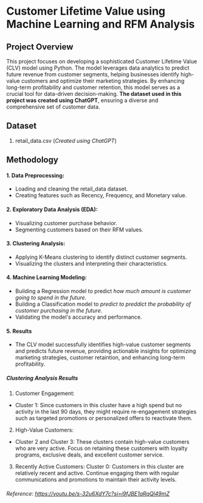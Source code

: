# Customer Lifetime Value using Machine Learning and RFM Analysis

## Project Overview

This project focuses on developing a sophisticated Customer Lifetime Value (CLV) model using Python. The model leverages data analytics to predict future revenue from customer segments, helping businesses identify high-value customers and optimize their marketing strategies. By enhancing long-term profitability and customer retention, this model serves as a crucial tool for data-driven decision-making. **The dataset used in this project was created using ChatGPT**, ensuring a diverse and comprehensive set of customer data.

## Dataset
1. retail_data.csv (_Created using ChatGPT_)

## Methodology

#### 1. Data Preprocessing:

- Loading and cleaning the retail_data dataset.
- Creating features such as Recency, Frequency, and Monetary value.

#### 2. Exploratory Data Analysis (EDA):

- Visualizing customer purchase behavior.
- Segmenting customers based on their RFM values.

#### 3. Clustering Analysis:

- Applying K-Means clustering to identify distinct customer segments.
- Visualizing the clusters and interpreting their characteristics.

#### 4. Machine Learning Modeling:

- Building a Regression model to predict _how much amount is customer going to spend in the future_.
- Building a Classification model to _predict to preddict the probability of customer purchasing in the future_.
- Validating the model's accuracy and performance.

#### 5. Results
- The CLV model successfully identifies high-value customer segments and predicts future revenue, providing actionable insights for optimizing marketing strategies, customer retaintion, and enhancing long-term profitability.

##### Clustering Analysis Results

1. Customer Engagement:
- Cluster 1: Since customers in this cluster have a high spend but no activity in the last 90 days, they might require re-engagement strategies such as targeted promotions or personalized offers to reactivate them.
  
2. High-Value Customers:
- Cluster 2 and Cluster 3: These clusters contain high-value customers who are very active. Focus on retaining these customers with loyalty programs, exclusive deals, and excellent customer service.
  
3. Recently Active Customers:
Cluster 0: Customers in this cluster are relatively recent and active. Continue engaging them with regular communications and promotions to maintain their activity levels.


###### Reference: https://youtu.be/s-32u6XdY7c?si=i9fJBE1aRqQl49mZ
